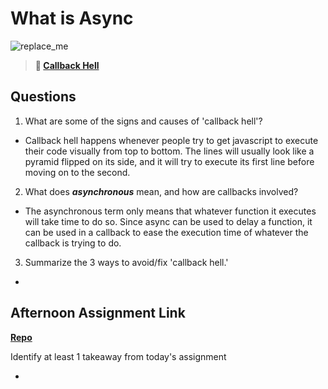 # What is Async

![replace_me](https://codeworks.blob.core.windows.net/public/assets/img/illustrations/placeholder.svg)

> **📖 [Callback Hell](https://codeworksacademy.com/fs-student-guide/resources/wk4/01-Callbacks)**

## Questions

1. What are some of the signs and causes of 'callback hell'?

- Callback hell happens whenever people try to get javascript to execute their code visually from top to bottom. The lines will usually look like a pyramid flipped on its side, and it will try to execute its first line before moving on to the second.

2. What does ***asynchronous*** mean, and how are callbacks involved?

- The asynchronous term only means that whatever function it executes will take time to do so. Since async can be used to delay a function, it can be used in a callback to ease the execution time of whatever the callback is trying to do.

3. Summarize the 3 ways to avoid/fix 'callback hell.'

- 

## Afternoon Assignment Link

**[Repo](https://github.com/doctorgrant99/Trivia)**

Identify at least 1 takeaway from today's assignment

- 
